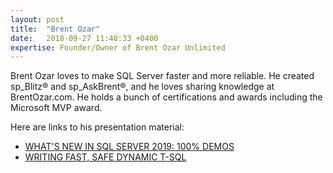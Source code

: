 ```yaml
---
layout: post
title:  "Brent Ozar"
date:   2018-09-27 11:48:33 +0400
expertise: Founder/Owner of Brent Ozar Unlimited
---
```


Brent Ozar loves to make SQL Server faster and more reliable. He created sp_Blitz® and sp_AskBrent®, and he loves sharing knowledge at BrentOzar.com. He holds a bunch of certifications and awards including the Microsoft MVP award. 

Here are links to his presentation material:

- [WHAT'S NEW IN SQL SERVER 2019: 100% DEMOS](https://devintxcontent.blob.core.windows.net/showcontent/Speaker%20Presentations%20Spring%202019/Brent%20Ozar%20-%20What%27s%20New%20in%20SQL%20Server%202019%20-%20100%25%20Demos.sql)
- [WRITING FAST, SAFE DYNAMIC T-SQL](https://devintxcontent.blob.core.windows.net/showcontent/Speaker%20Presentations%20Spring%202019/Brent%20Ozar%20-%20Dynamic%20SQL%20Pro%20Tips.sqlf)
